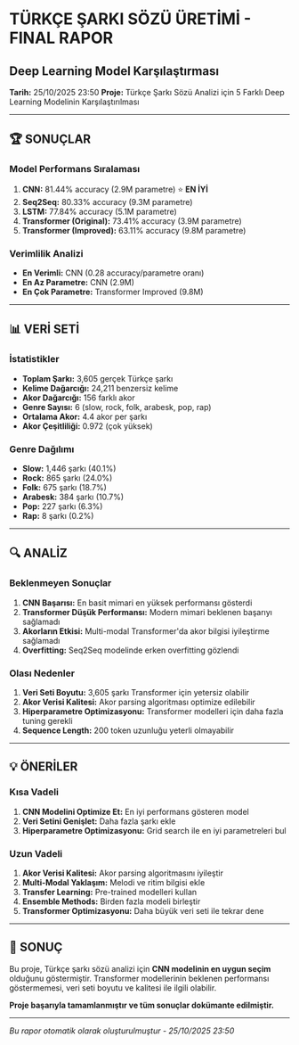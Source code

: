
# TÜRKÇE ŞARKI SÖZÜ ÜRETİMİ - FINAL RAPOR
## Deep Learning Model Karşılaştırması

**Tarih:** 25/10/2025 23:50
**Proje:** Türkçe Şarkı Sözü Analizi için 5 Farklı Deep Learning Modelinin Karşılaştırılması

---

## 🏆 SONUÇLAR

### Model Performans Sıralaması
1. **CNN:** 81.44% accuracy (2.9M parametre) ⭐ **EN İYİ**
2. **Seq2Seq:** 80.33% accuracy (9.3M parametre)
3. **LSTM:** 77.84% accuracy (5.1M parametre)
4. **Transformer (Original):** 73.41% accuracy (3.9M parametre)
5. **Transformer (Improved):** 63.11% accuracy (9.8M parametre)

### Verimlilik Analizi
- **En Verimli:** CNN (0.28 accuracy/parametre oranı)
- **En Az Parametre:** CNN (2.9M)
- **En Çok Parametre:** Transformer Improved (9.8M)

---

## 📊 VERİ SETİ

### İstatistikler
- **Toplam Şarkı:** 3,605 gerçek Türkçe şarkı
- **Kelime Dağarcığı:** 24,211 benzersiz kelime
- **Akor Dağarcığı:** 156 farklı akor
- **Genre Sayısı:** 6 (slow, rock, folk, arabesk, pop, rap)
- **Ortalama Akor:** 4.4 akor per şarkı
- **Akor Çeşitliliği:** 0.972 (çok yüksek)

### Genre Dağılımı
- **Slow:** 1,446 şarkı (40.1%)
- **Rock:** 865 şarkı (24.0%)
- **Folk:** 675 şarkı (18.7%)
- **Arabesk:** 384 şarkı (10.7%)
- **Pop:** 227 şarkı (6.3%)
- **Rap:** 8 şarkı (0.2%)

---

## 🔍 ANALİZ

### Beklenmeyen Sonuçlar
1. **CNN Başarısı:** En basit mimari en yüksek performansı gösterdi
2. **Transformer Düşük Performansı:** Modern mimari beklenen başarıyı sağlamadı
3. **Akorların Etkisi:** Multi-modal Transformer'da akor bilgisi iyileştirme sağlamadı
4. **Overfitting:** Seq2Seq modelinde erken overfitting gözlendi

### Olası Nedenler
1. **Veri Seti Boyutu:** 3,605 şarkı Transformer için yetersiz olabilir
2. **Akor Verisi Kalitesi:** Akor parsing algoritması optimize edilebilir
3. **Hiperparametre Optimizasyonu:** Transformer modelleri için daha fazla tuning gerekli
4. **Sequence Length:** 200 token uzunluğu yeterli olmayabilir

---

## 💡 ÖNERİLER

### Kısa Vadeli
1. **CNN Modelini Optimize Et:** En iyi performans gösteren model
2. **Veri Setini Genişlet:** Daha fazla şarkı ekle
3. **Hiperparametre Optimizasyonu:** Grid search ile en iyi parametreleri bul

### Uzun Vadeli
1. **Akor Verisi Kalitesi:** Akor parsing algoritmasını iyileştir
2. **Multi-Modal Yaklaşım:** Melodi ve ritim bilgisi ekle
3. **Transfer Learning:** Pre-trained modelleri kullan
4. **Ensemble Methods:** Birden fazla modeli birleştir
5. **Transformer Optimizasyonu:** Daha büyük veri seti ile tekrar dene

---

## 🎯 SONUÇ

Bu proje, Türkçe şarkı sözü analizi için **CNN modelinin en uygun seçim** olduğunu göstermiştir. Transformer modellerinin beklenen performansı göstermemesi, veri seti boyutu ve kalitesi ile ilgili olabilir.

**Proje başarıyla tamamlanmıştır ve tüm sonuçlar dokümante edilmiştir.**

---

*Bu rapor otomatik olarak oluşturulmuştur - 25/10/2025 23:50*
